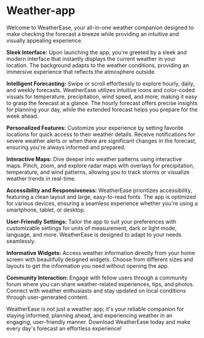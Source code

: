 #  Weather-app

Welcome to WeatherEase, your all-in-one weather companion designed to make checking the forecast a breeze while providing an intuitive and visually appealing experience.

**Sleek Interface:** Upon launching the app, you're greeted by a sleek and modern interface that instantly displays the current weather in your location. The background adapts to the weather conditions, providing an immersive experience that reflects the atmosphere outside.

**Intelligent Forecasting:** Swipe or scroll effortlessly to explore hourly, daily, and weekly forecasts. WeatherEase utilizes intuitive icons and color-coded visuals for temperature, precipitation, wind speed, and more, making it easy to grasp the forecast at a glance. The hourly forecast offers precise insights for planning your day, while the extended forecast helps you prepare for the week ahead.

**Personalized Features:** Customize your experience by setting favorite locations for quick access to their weather details. Receive notifications for severe weather alerts or when there are significant changes in the forecast, ensuring you're always informed and prepared.

**Interactive Maps:** Dive deeper into weather patterns using interactive maps. Pinch, zoom, and explore radar maps with overlays for precipitation, temperature, and wind patterns, allowing you to track storms or visualize weather trends in real-time.

**Accessibility and Responsiveness:** WeatherEase prioritizes accessibility, featuring a clean layout and large, easy-to-read fonts. The app is optimized for various devices, ensuring a seamless experience whether you're using a smartphone, tablet, or desktop.

**User-Friendly Settings:** Tailor the app to suit your preferences with customizable settings for units of measurement, dark or light mode, language, and more. WeatherEase is designed to adapt to your needs seamlessly.

**Informative Widgets:** Access weather information directly from your home screen with beautifully designed widgets. Choose from different sizes and layouts to get the information you need without opening the app.

**Community Interaction:** Engage with fellow users through a community forum where you can share weather-related experiences, tips, and photos. Connect with weather enthusiasts and stay updated on local conditions through user-generated content.

WeatherEase is not just a weather app; it's your reliable companion for staying informed, planning ahead, and experiencing weather in an engaging, user-friendly manner. Download WeatherEase today and make every day's forecast an effortless experience!
